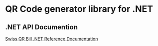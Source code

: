 # QR Code generator library for .NET

## .NET API Documention

[Swiss QR Bill .NET Reference Documentation](api/index.md)
